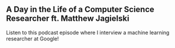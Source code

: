 ## A Day in the Life of a Computer Science Researcher ft. Matthew Jagielski

Listen to this podcast episode where I interview a machine learning researcher at Google!
